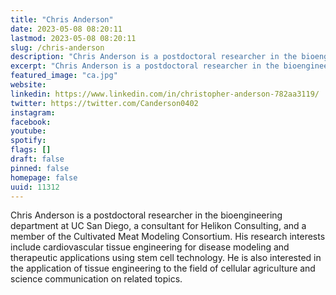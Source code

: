 ```yaml
---
title: "Chris Anderson"
date: 2023-05-08 08:20:11
lastmod: 2023-05-08 08:20:11
slug: /chris-anderson
description: "Chris Anderson is a postdoctoral researcher in the bioengineering department at UC San Diego, a consultant for Helikon Consulting, and a member of the Cultivated Meat Modeling Consortium. His research interests include cardiovascular tissue engineering for disease modeling and therapeutic applications using stem cell technology. He is also interested in the application of tissue engineering to the field of cellular agriculture and science communication on related topics."
excerpt: "Chris Anderson is a postdoctoral researcher in the bioengineering department at UC San Diego, a consultant for Helikon Consulting, and a member of the Cultivated Meat Modeling Consortium. His research interests include cardiovascular tissue engineering for disease modeling and therapeutic applications using stem cell technology. He is also interested in the application of tissue engineering to the field of cellular agriculture and science communication on related topics."
featured_image: "ca.jpg"
website: 
linkedin: https://www.linkedin.com/in/christopher-anderson-782aa3119/
twitter: https://twitter.com/Canderson0402
instagram: 
facebook: 
youtube: 
spotify: 
flags: []
draft: false
pinned: false
homepage: false
uuid: 11312
---
```

Chris Anderson is a postdoctoral researcher in the bioengineering
department at UC San Diego, a consultant for Helikon Consulting, and a
member of the Cultivated Meat Modeling Consortium. His research
interests include cardiovascular tissue engineering for disease modeling
and therapeutic applications using stem cell technology. He is also
interested in the application of tissue engineering to the field of
cellular agriculture and science communication on related topics.
